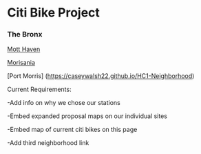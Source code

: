 #                                             Citi Bike Project
###                                                   The Bronx



[Mott Haven](https://ivybirch.github.io/Honors-Bike-Website-Test/)



[Morisania](https://yukioshimatsu.github.io/morrisania_neighborhood)



[Port Morris] (https://caseywalsh22.github.io/HC1-Neighborhood)







Current Requirements:

-Add info on why we chose our stations

-Embed expanded proposal maps on our individual sites

-Embed map of current citi bikes on this page

-Add third neighborhood link 
